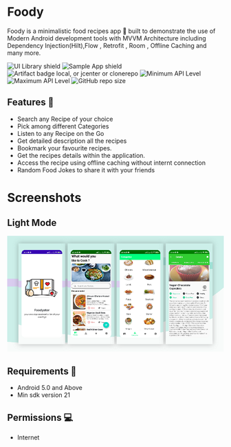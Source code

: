 # Foody

Foody is a minimalistic food recipes app 📱 built to demonstrate the use of Modern Android
development tools with MVVM Architecture including Dependency Injection(Hilt),Flow , Retrofit ,
Room , Offline Caching and many more.

![UI Library shield](https://img.shields.io/badge/LibraryType-UI-blue.svg)
![Sample App shield](https://img.shields.io/badge/App-Sample-green.svg)
![Artifact badge local, or jcenter or clonerepo](https://img.shields.io/badge/Artifact-JCenter-green.svg)
![Minimum API Level](https://img.shields.io/badge/Min%20API%20Level-21-green)
![Maximum API Level](https://img.shields.io/badge/Max%20API%20Level-32-orange)
![GitHub repo size](https://img.shields.io/github/repo-size/SAMYAK99/Foodyster)

## Features 🚀

- Search any Recipe of your choice
- Pick among different Categories
- Listen to any Recipe on the Go
- Get detailed description all the recipes
- Bookmark your favourite recipes.
- Get the recipes details within the application.
- Access the recipe using offline caching without internt connection
- Random Food Jokes to share it with your friends

# Screenshots

## Light Mode
<p> <img src="./Screenshots/light.png" > </p>

## Requirements 🎯
- Android 5.0 and Above
- Min sdk version 21

## Permissions 💻
- Internet

